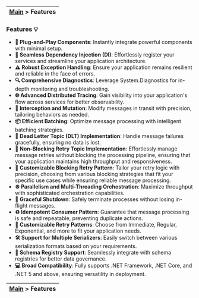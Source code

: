 | [Main](/README.md) > Features |
|-------------------------------|

### Features :bulb:

- **:electric_plug: Plug-and-Play Components**: Instantly integrate powerful components with minimal setup.
- **:link: Seamless Dependency Injection (DI)**: Effortlessly register your services and streamline your application architecture.
- **:warning: Robust Exception Handling**: Ensure your application remains resilient and reliable in the face of errors.
- **:mag: Comprehensive Diagnostics**: Leverage System.Diagnostics for in-depth monitoring and troubleshooting.
- **:globe_with_meridians: Advanced Distributed Tracing**: Gain visibility into your application's flow across services for better observability.
- **:arrows_counterclockwise: Interception and Mutation**: Modify messages in transit with precision, tailoring behaviors as needed.
- **:package: Efficient Batching**: Optimize message processing with intelligent batching strategies.
- **:envelope_with_arrow: Dead Letter Topic (DLT) Implementation**: Handle message failures gracefully, ensuring no data is lost.
- **:arrows_counterclockwise: Non-Blocking Retry Topic Implementation**: Effortlessly manage message retries without blocking the processing pipeline, ensuring that your application maintains high throughput and responsiveness.
- **:arrows_counterclockwise: Customizable Blocking Retry Pattern**: Tailor your retry logic with precision, choosing from various blocking strategies that fit your specific use cases while ensuring reliable message processing.
- **:gear: Parallelism and Multi-Threading Orchestration**: Maximize throughput with sophisticated orchestration capabilities.
- **:stop_sign: Graceful Shutdown**: Safely terminate processes without losing in-flight messages.
- **:recycle: Idempotent Consumer Pattern**: Guarantee that message processing is safe and repeatable, preventing duplicate actions.
- **:repeat: Customizable Retry Patterns**: Choose from Immediate, Regular, Exponential, and more to fit your application needs.
- **:hammer_and_wrench: Support for Multiple Serializers**: Easily switch between various serialization formats based on your requirements.
- **:scroll: Schema Registry Support**: Seamlessly integrate with schema registries for better data governance.
- **:computer: Broad Compatibility**: Fully supports .NET Framework, .NET Core, and .NET 5 and above, ensuring versatility in deployment.

| [Main](/README.md) > Features |
|-------------------------------|
